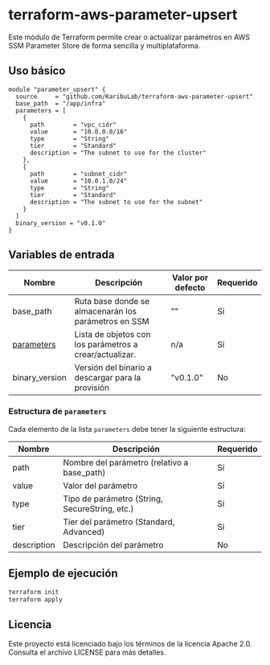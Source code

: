 # terraform-aws-parameter-upsert

Este módulo de Terraform permite crear o actualizar parámetros en AWS SSM Parameter Store de forma sencilla y multiplataforma.

## Uso básico

```hcl
module "parameter_upsert" {
  source     = "github.com/KaribuLab/terraform-aws-parameter-upsert"
  base_path  = "/app/infra"
  parameters = [
    {
      path        = "vpc_cidr"
      value       = "10.0.0.0/16"
      type        = "String"
      tier        = "Standard"
      description = "The subnet to use for the cluster"
    },
    {
      path        = "subnet_cidr"
      value       = "10.0.1.0/24"
      type        = "String"
      tier        = "Standard"
      description = "The subnet to use for the subnet"
    }
  ]
  binary_version = "v0.1.0"
}
```

## Variables de entrada

| Nombre                                  | Descripción                                             | Valor por defecto | Requerido |
| --------------------------------------- | ------------------------------------------------------- | ----------------- | --------- |
| base_path                               | Ruta base donde se almacenarán los parámetros en SSM    | ""                | Sí        |
| [parameters](#estructura-de-parameters) | Lista de objetos con los parámetros a crear/actualizar. | n/a               | Sí        |
| binary_version                          | Versión del binario a descargar para la provisión       | "v0.1.0"          | No        |

### Estructura de `parameters`

Cada elemento de la lista `parameters` debe tener la siguiente estructura:

| Nombre      | Descripción                                    | Requerido |
| ----------- | ---------------------------------------------- | --------- |
| path        | Nombre del parámetro (relativo a base_path)    | Sí        |
| value       | Valor del parámetro                            | Sí        |
| type        | Tipo de parámetro (String, SecureString, etc.) | Sí        |
| tier        | Tier del parámetro (Standard, Advanced)        | Sí        |
| description | Descripción del parámetro                      | No        |

## Ejemplo de ejecución

```bash
terraform init
terraform apply
```

## Licencia

Este proyecto está licenciado bajo los términos de la licencia Apache 2.0. Consulta el archivo LICENSE para más detalles. 